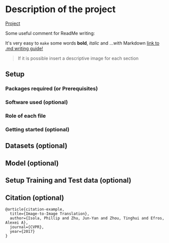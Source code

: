 
# Description of the project
[Project](https://link.com/)

Some useful comment for ReadMe writing: 

It's very easy to `make` some words **bold**, *italic* and ...with Markdown [link to .md writing guide!](https://guides.github.com/features/mastering-markdown/)

> If it is possible insert a descriptive image for each section

## Setup
### Packages required (or Prerequisites)
### Software used (optional)
### Role of each file
### Getting started (optional)

## Datasets (optional)
## Model (optional)
## Setup Training and Test data (optional)

## Citation (optional)
```
@article{citation-example,
  title={Image-to-Image Translation},
  author={Isola, Phillip and Zhu, Jun-Yan and Zhou, Tinghui and Efros, Alexei A},
  journal={CVPR},
  year={2017}
}
```